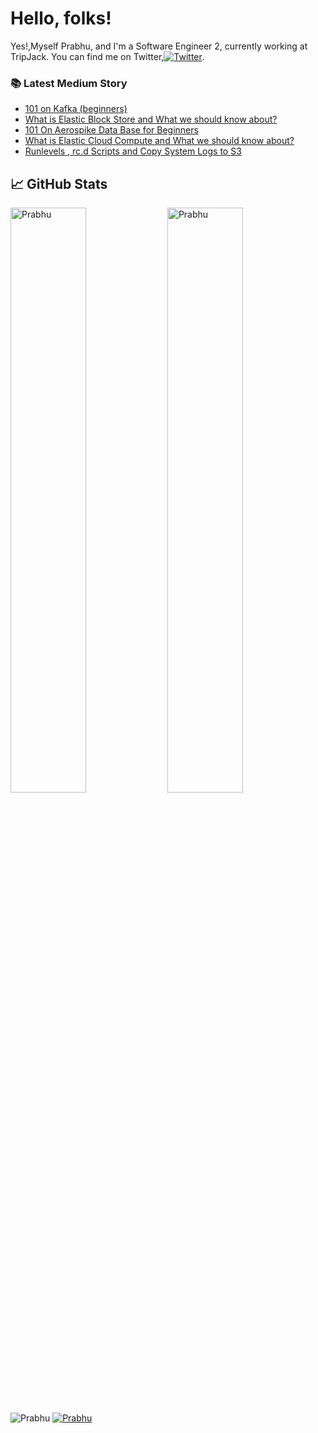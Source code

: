 
# Hello, folks!

Yes!,Myself Prabhu, and I'm a Software Engineer 2, currently working at TripJack. You can find me on Twitter,[![Twitter][1.2]][1].

<!-- links to social media icons -->

<!-- icons with padding -->

[1.1]: http://i.imgur.com/tXSoThF.png (twitter icon with padding)
[2.1]: http://i.imgur.com/0o48UoR.png (github icon with padding)

<!-- icons without padding -->

[1.2]: http://i.imgur.com/wWzX9uB.png (twitter icon without padding)
[2.2]: http://i.imgur.com/9I6NRUm.png (github icon without padding)

### 📚 Latest Medium Story
<!-- MEDIUM-STORY-LIST:START -->
- [101 on Kafka &lpar;beginners&rpar;](https://medium.com/everythingatonce/101-on-kafka-beginners-fdf1b36eb059?source=rss-13d9e742dd73------2)
- [What is Elastic Block Store and What we should know about?](https://medium.com/everythingatonce/what-is-elastic-block-store-and-what-we-should-know-about-5ab3c4199c3a?source=rss-13d9e742dd73------2)
- [101 On Aerospike Data Base for Beginners](https://medium.com/everythingatonce/101-on-aerospike-data-base-for-beginners-ea0408e0493e?source=rss-13d9e742dd73------2)
- [What is Elastic Cloud Compute and What we should know about?](https://medium.com/everythingatonce/what-is-elastic-cloud-compute-and-what-we-should-know-about-6e68b119a20c?source=rss-13d9e742dd73------2)
- [Runlevels , rc.d Scripts and Copy System Logs to S3](https://medium.com/everythingatonce/runlevels-rc-d-scripts-and-copy-system-logs-to-s3-885578e3bc26?source=rss-13d9e742dd73------2)
<!-- MEDIUM-STORY-LIST:END -->


<!-- links to your social media accounts -->

[1]: https://twitter.com/prabhur24
[2]: https://github.com/prabhur24
[3]: https://medium.com/@prabhur24
[3]: https://www.linkedin.com/in/prabhu-rajendran-820272104/


<!-- Resources -->
<!-- Icons: https://simpleicons.org/ -->
<!-- GitHub Stats: https://github.com/anuraghazra/github-readme-stats -->
<!-- Emojis: https://emojipedia.org/emoji/ -->
<!-- HTML Emojis: https://www.fileformat.info/index.htm -->
<!-- Shields: https://shields.io/ -->
<!-- Awesome GitHub Profile README: https://github.com/abhisheknaiidu/awesome-github-profile-readme -->

## &#x1f4c8; GitHub Stats

<div>
<img align="center" width="49%" src="https://github-readme-streak-stats.herokuapp.com/?user=prabhur24&" alt="Prabhu" />
<img align="center" width="49%"  src="https://github-readme-stats.vercel.app/api?username=prabhur24&show_icons=true&locale=en" alt="Prabhu" />
</div>

<br>
<div align="left" inline>
<span align="left"> <img src="https://komarev.com/ghpvc/?username=prabhur24&label=Profile%20views&color=0e75b6&style=flat" alt="Prabhu" /> </span>
<span align="left"> <a href="https://twitter.com/prabhur24" target="blank"><img src="https://img.shields.io/twitter/follow/prabhur24?logo=twitter&style=for-the-badge" alt="Prabhu" /></a> </span>
</div>
